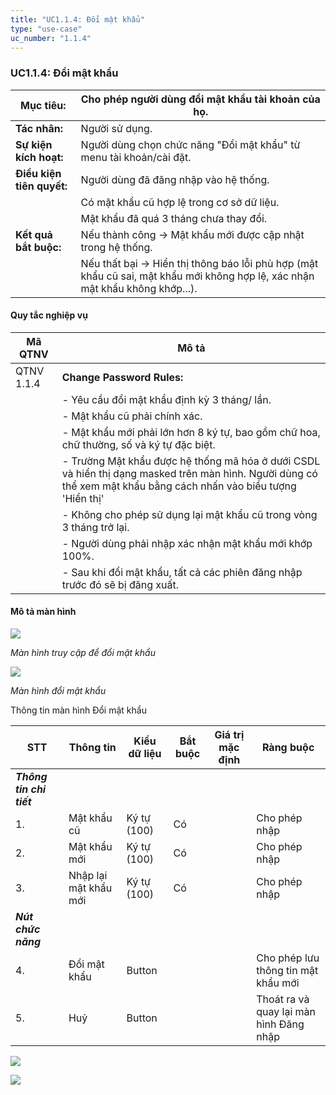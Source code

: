 ```yaml
---
title: "UC1.1.4: Đổi mật khẩu"
type: "use-case"
uc_number: "1.1.4"
---
```


### UC1.1.4: Đổi mật khẩu

| **Mục tiêu:** | Cho phép người dùng đổi mật khẩu tài khoản của họ. |
| --- | --- |
| **Tác nhân:** | Người sử dụng. |
| **Sự kiện kích hoạt:** | Người dùng chọn chức năng "Đổi mật khẩu" từ menu tài khoản/cài đặt. |
| **Điều kiện tiên quyết:** | Người dùng đã đăng nhập vào hệ thống. |
|  | Có mật khẩu cũ hợp lệ trong cơ sở dữ liệu. |
|  | Mật khẩu đã quá 3 tháng chưa thay đổi. |
| **Kết quả bắt buộc:** | Nếu thành công → Mật khẩu mới được cập nhật trong hệ thống. |
|  | Nếu thất bại → Hiển thị thông báo lỗi phù hợp (mật khẩu cũ sai, mật khẩu mới không hợp lệ, xác nhận mật khẩu không khớp...). |

#### Quy tắc nghiệp vụ

| **Mã QTNV** | **Mô tả** |
| --- | --- |
| QTNV 1.1.4 | **Change Password Rules:** |
|  | - Yêu cầu đổi mật khẩu định kỳ 3 tháng/ lần. |
|  | - Mật khẩu cũ phải chính xác. |
|  | - Mật khẩu mới phải lớn hơn 8 ký tự, bao gồm chữ hoa, chữ thường, số và ký tự đặc biệt. |
|  | - Trường Mật khẩu được hệ thống mã hóa ở dưới CSDL và hiển thị dạng masked trên màn hình. Người dùng có thể xem mật khẩu bằng cách nhấn vào biểu tượng \'Hiển thị\' |
|  | - Không cho phép sử dụng lại mật khẩu cũ trong vòng 3 tháng trở lại. |
|  | - Người dùng phải nhập xác nhận mật khẩu mới khớp 100%. |
|  | - Sau khi đổi mật khẩu, tất cả các phiên đăng nhập trước đó sẽ bị đăng xuất. |

#### Mô tả màn hình

![](media/image86.png)

*Màn hình truy cập để đổi mật khẩu*

![](media/image90.png)

*Màn hình đổi mật khẩu*

Thông tin màn hình Đổi mật khẩu

| **STT** | **Thông tin** | **Kiểu dữ liệu** | **Bắt buộc** | **Giá trị mặc định** | **Ràng buộc** |
| --- | --- | --- | --- | --- | --- |
| ***Thông tin chi tiết*** |  |  |  |  |  |
| 1. | Mật khẩu cũ | Ký tự (100) | Có |  | Cho phép nhập |
| 2. | Mật khẩu mới | Ký tự (100) | Có |  | Cho phép nhập |
| 3. | Nhập lại mật khẩu mới | Ký tự (100) | Có |  | Cho phép nhập |
| ***Nút chức năng*** |  |  |  |  |  |
| 4. | Đổi mật khẩu | Button |  |  | Cho phép lưu thông tin mật khẩu mới |
| 5. | Huỷ | Button |  |  | Thoát ra và quay lại màn hình Đăng nhập |

![](media/image95.png)

![](media/image104.png)
